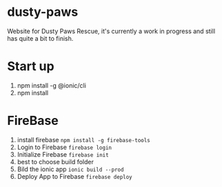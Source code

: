 # dusty-paws
Website for Dusty Paws Rescue, it's currently a work in progress and still has quite a bit to finish. 

# Start up
1. npm install -g @ionic/cli
1. npm install

# FireBase
1. install firebase `npm install -g firebase-tools`
1. Login to Firebase `firebase login`
1. Initialize Firebase `firebase init`
1. best to choose build folder
1. Bild the ionic app `ionic build --prod`
1. Deploy App to Firebase `firebase deploy`

